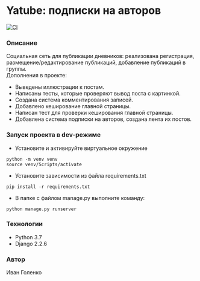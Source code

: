 # Yatube: подписки на авторов

[![CI](https://github.com/yandex-praktikum/hw05_final/actions/workflows/python-app.yml/badge.svg?branch=master)](https://github.com/yandex-praktikum/hw05_final/actions/workflows/python-app.yml)

### Описание
Социальная сеть для публикации дневников: реализована регистрация, размещение/редактирование публикаций, добавление публикаций в группы. \
Дополнения в проекте:
- Выведены иллюстрации к постам.
- Написаны тесты, которые проверяют вывод поста с картинкой.
- Создана система комментирования записей.
- Добавлено кеширование главной страницы.
- Написан тест для проверки кеширования главной страницы.
- Добавлена система подписки на авторов, создана лента их постов.

### Запуск проекта в dev-режиме
- Установите и активируйте виртуальное окружение
```
python -m venv venv
source venv/Scripts/activate
```
- Установите зависимости из файла requirements.txt
```
pip install -r requirements.txt
``` 
- В папке с файлом manage.py выполните команду:
```
python manage.py runserver
```
### Технологии
- Python 3.7
- Django 2.2.6

### Автор
Иван Голенко
